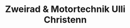 ---
title: "Zweirad & Motortechnik Ulli Christenn"
url: /naila/zweirad-und-motortechnik-ulli-christenn/
shop: Motorrad
---